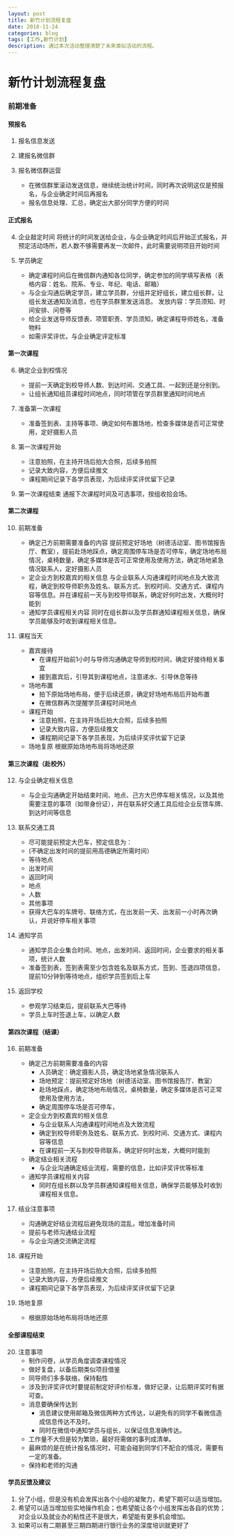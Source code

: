 ```yaml
---
layout: post
title: 新竹计划流程复盘
date: 2018-11-24
categories: blog
tags: [工作,新竹计划]
description: 通过本次活动整理清楚了未来类似活动的流程。
---
```


新竹计划流程复盘 
===

### 前期准备

#### 预报名
1. 报名信息发送

2. 建报名微信群

3. 报名微信群运营
	- 在微信群里滚动发送信息，继续统治统计时间，同时再次说明这仅是预报名，与企业确定时间后再报名
	- 报名信息处理、汇总，确定出大部分同学方便的时间

#### 正式报名

4. 企业敲定时间
	将统计的时间发送给企业，与企业确定时间后开始正式报名，并预定活动场所，若人数不够需要再发一次邮件，此时需要说明项目开始时间
	
5. 学员确定
	- 确定课程时间后在微信群内通知各位同学，确定参加的同学填写表格（表格内容：姓名、院系、专业、年纪、电话、邮箱）
	- 与企业沟通后确定学员，建立学员群，分组并定好组长，建立组长群，让组长发送通知及消息，也在学员群里发送消息。
	发放内容：学员须知、时间安排、问卷等
	- 给企业发送导师反馈表、项管职责、学员须知，确定课程导师姓名，准备物料
	- 如需评奖评优，与企业确定评定标准

#### 第一次课程    
6. 确定企业到校情况
	- 提前一天确定到校导师人数、到达时间、交通工具、一起到还是分别到。
	- 让组长通知组员课程时间地点，同时项管在学员群里通知时间地点
	
7. 准备第一次课程
	- 准备签到表、主持等事项、确定如何布置场地，检查多媒体是否可正常使用，定好摄影人员
	
8. 第一次课程开始
	- 注意拍照，在主持开场后拍大合照，后续多拍照
	- 记录大致内容，方便后续推文
	- 课程期间记录下各学员表现，为后续评奖评优留下记录
	
9. 第一次课程结束
	通报下次课程时间及可选事项，按组收拾会场。
     
#### 第二次课程

10. 前期准备
	- 确定己方前期需要准备的内容
		提前预定好场地（树德活动室、图书馆报告厅、教室），提前赴场地踩点，确定周围停车场是否可停车，确定场地布局情况，桌椅数量，确定多媒体是否可正常使用及使用方法，确定场地紧急情况联系人，定好摄影人员
	- 定企业方到校嘉宾的相关信息
		与企业联系人沟通课程时间地点及大致流程，确定到校导师职务及姓名、联系方式、到校时间、交通方式、课程内容等信息。并在课程前一天与到校导师联系，确定好何时出发，大概何时能到
	- 通知学员课程相关内容
		同时在组长群以及学员群通知课程相关信息，确保学员能够及时收到课程相关信息。
		
11. 课程当天
	- 嘉宾接待
	  - 在课程开始前1小时与导师沟通确定导师到校时间，确定好接待相关事宜
	  - 接到嘉宾后，引导其到课程地点，注意递水、引导休息等待
	- 场地布置
	  - 拍下原始场地布局，便于后续还原，确定好场地布局后开始布置
	  - 在微信群再次提醒学员课程时间地点
	- 课程开始
	  - 注意拍照，在主持开场后拍大合照，后续多拍照
	  - 记录大致内容，方便后续推文
	  - 课程期间记录下各学员表现，为后续评奖评优留下记录
	- 场地复原
		根据原始场地布局将场地还原

#### 第三次课程（赴校外）
12. 与企业确定相关信息
	- 与企业沟通确定开始结束时间、地点、己方大巴停车相关情况，以及其他需要注意的事项（如带身份证），并在联系好交通工具后给企业反馈车牌、到达时间等信息

13. 联系交通工具
	- 尽可能提前预定大巴车，预定信息为：
	 - (不确定出发时间的提前用高德确定所需时间） 
	 - 等待地点
	 - 出发时间	
	 - 返回时间
	 - 地点
	 - 人数
	 - 其他事项
	- 获得大巴车的车牌号、联络方式，在出发前一天、出发前一小时再次确认，并说好停车相关事项

14. 通知学员
	- 通知学员企业集合时间、地点，出发时间、返回时间，企业要求的相关事项，统计人数
	- 准备签到表，签到表需至少包含姓名及联系方式，签到、签退四项信息，提前10分钟到等待地点，组织学员签到后上车

15. 返回学校
	- 参观学习结束后，提前联系大巴等待
	- 学员上车时签退上车，以确定人数 

#### 第四次课程（结课）

16. 前期准备
	- 确定己方前期需要准备的内容
	  - 人员确定：确定摄影人员，确定场地紧急情况联系人
	  - 场地预定：提前预定好场地（树德活动室、图书馆报告厅、教室）
	  - 赴场地踩点，确定场地布局情况，桌椅数量，确定多媒体是否可正常使用及使用方法，
	  - 确定周围停车场是否可停车，
	- 定企业方到校嘉宾的相关信息
	  - 与企业联系人沟通课程时间地点及大致流程
	  - 确定到校导师职务及姓名、联系方式、到校时间、交通方式、课程内容等信息
	  - 在课程前一天与到校导师联系，确定好何时出发，大概何时能到
	- 确定结业相关流程
	  - 与企业沟通确定结业流程，需要的信息，比如评奖评优等标准
	- 通知学员课程相关内容
	  - 同时在组长群以及学员群通知课程相关信息，确保学员能够及时收到课程相关信息。
		
17. 结业注意事项
	- 沟通确定好结业流程后避免现场的混乱，增加准备时间
	- 提前与老师沟通结业流程
	- 与企业沟通交流确定流程
	
18. 课程开始
	- 注意拍照，在主持开场后拍大合照，后续多拍照
	- 记录大致内容，方便后续推文
	- 课程期间记录下各学员表现，为后续评奖评优留下记录
	
19. 场地复原
	- 根据原始场地布局将场地还原

#### 全部课程结束

20. 注意事项
	- 制作问卷，从学员角度调查课程情况
	- 做好复盘，以备后期类似项目借鉴
	- 同导师们多多联络，保持黏性 
	- 涉及到评奖评优时要提前制定好评价标准，做好记录，让后期评奖时有据可查。
	- 消息要确保传达到
	  - 消息建议使用邮箱及微信两种方式传达，以避免有的同学不看微信造成信息传达不及时。
	  - 同时在微信中通知学员与组长，以保证信息准确传达。
	- 工作量不大但是较为繁琐，最好将需做的事列成清单。
	- 最麻烦的是在统计报名情况时，可能会碰到同学们不配合的情况，需要有一定的准备。
	- 保持和老师的沟通 
    
#### 学员反馈及建议
1. 分了小组，但是没有机会发挥出各个小组的凝聚力，希望下期可以适当增加。
2. 希望可以适当增加些实地操作机会；也希望能让各个小组发挥出各自的优势；对企业以及就业办的粘性还不是很大，希望能有更多机会增加。
3. 如果可以有二期甚至三期四期进行银行业务的深度培训就更好了












